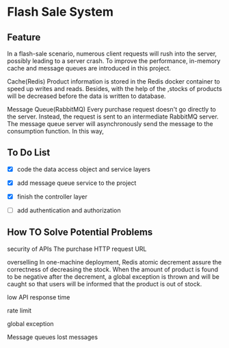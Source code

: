 # Flash Sale System

## Feature

In a flash-sale scenario, numerous client requests will rush into the server, possibly leading to a server crash. To improve the performance, in-memory cache and message queues are introduced in this project.

Cache(Redis)
Product information is stored in the Redis docker container to speed up writes and reads. Besides, with the help of the  ,stocks of products will be decreased before the data is written to database.

Message Queue(RabbitMQ)
Every purchase request doesn't go directly to the server. Instead, the request is sent to an intermediate RabbitMQ server. The message queue server will asynchronously send the message to the consumption function. In this way,

## To Do List

- [x] code the data access object and service layers
- [x] add message queue service to the project 
- [x] finish the controller layer
- [ ] add authentication and authorization 



## How TO Solve Potential Problems

security of APIs
The purchase HTTP request URL

overselling
In one-machine deployment, Redis atomic decrement assure the correctness of decreasing the stock. When the amount of product is found to be negative after the decrement, a global exception is thrown and will be caught so that users will be informed that the product is out of stock.

low API response time

rate limit

global exception

Message queues lost messages 
